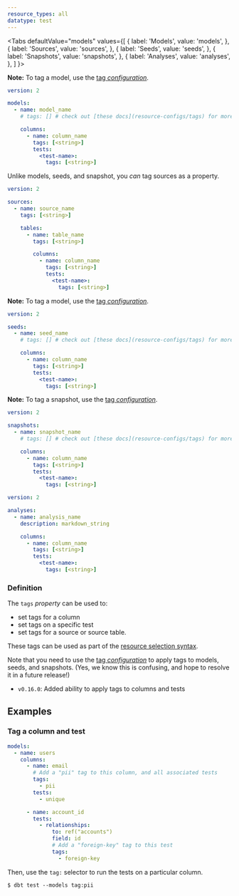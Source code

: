 ```yaml
---
resource_types: all
datatype: test
---
```



<Tabs
  defaultValue="models"
  values={[
    { label: 'Models', value: 'models', },
    { label: 'Sources', value: 'sources', },
    { label: 'Seeds', value: 'seeds', },
    { label: 'Snapshots', value: 'snapshots', },
    { label: 'Analyses', value: 'analyses', },
  ]
}>
<TabItem value="models">

**Note:** To tag a model, use the [tag _configuration_](resource-configs/tags).

<File name='models/schema.yml'>

```yml
version: 2

models:
  - name: model_name
    # tags: [] # check out [these docs](resource-configs/tags) for more info

    columns:
      - name: column_name
        tags: [<string>]
        tests:
          <test-name>:
            tags: [<string>]

```

</File>

</TabItem>

<TabItem value="sources">

Unlike models, seeds, and snapshot, you _can_ tag sources as a property.

<File name='models/schema.yml'>

```yml
version: 2

sources:
  - name: source_name
    tags: [<string>]

    tables:
      - name: table_name
        tags: [<string>]

        columns:
          - name: column_name
            tags: [<string>]
            tests:
              <test-name>:
                tags: [<string>]

```

</File>

</TabItem>

<TabItem value="seeds">

**Note:** To tag a model, use the [tag _configuration_](resource-configs/tags).

<File name='data/schema.yml'>

```yml
version: 2

seeds:
  - name: seed_name
    # tags: [] # check out [these docs](resource-configs/tags) for more info

    columns:
      - name: column_name
        tags: [<string>]
        tests:
          <test-name>:
            tags: [<string>]

```

</File>

</TabItem>

<TabItem value="snapshots">

**Note:** To tag a snapshot, use the [tag _configuration_](resource-configs/tags).

<File name='snapshots/schema.yml'>

```yml
version: 2

snapshots:
  - name: snapshot_name
    # tags: [] # check out [these docs](resource-configs/tags) for more info

    columns:
      - name: column_name
        tags: [<string>]
        tests:
          <test-name>:
            tags: [<string>]

```

</File>

</TabItem>

<TabItem value="analyses">

<File name='analysis/schema.yml'>

```yml
version: 2

analyses:
  - name: analysis_name
    description: markdown_string

    columns:
      - name: column_name
        tags: [<string>]
        tests:
          <test-name>:
            tags: [<string>]

```

</File>

</TabItem>

</Tabs>


### Definition

The `tags` _property_ can be used to:
- set tags for a column
- set tags on a specific test
- set tags for a source or source table.

These tags can be used as part of the [resource selection syntax](model-selection-syntax).

Note that you need to use the [tag _configuration_](resource-configs/tags) to apply tags to models, seeds, and snapshots. (Yes, we know this is confusing, and hope to resolve it in a future release!)

<Changelog>

- `v0.16.0`: Added ability to apply tags to columns and tests

</Changelog>


## Examples
### Tag a column and test

```yml
models:
  - name: users
    columns:
      - name: email
        # Add a "pii" tag to this column, and all associated tests
        tags:
          - pii
        tests:
          - unique

      - name: account_id
        tests:
          - relationships:
              to: ref("accounts")
              field: id
              # Add a "foreign-key" tag to this test
              tags:
                - foreign-key
```

Then, use the `tag:` selector to run the tests on a particular column.

```
$ dbt test --models tag:pii
```

